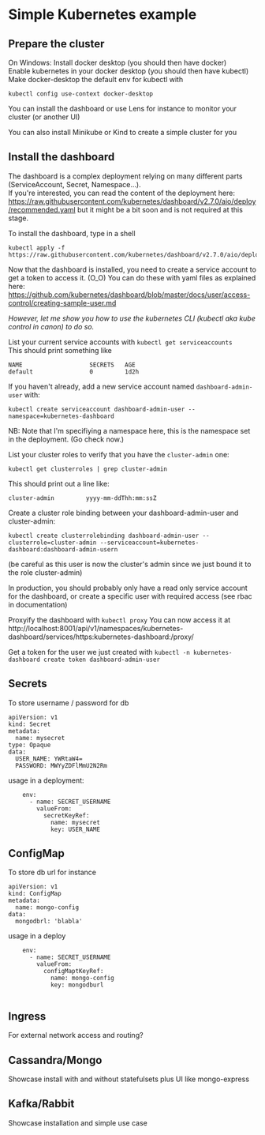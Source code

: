# Simple Kubernetes example

## Prepare the cluster
On Windows:
Install docker desktop (you should then have docker)  
Enable kubernetes in your docker desktop (you should then have kubectl)  
Make docker-desktop the default env for kubectl with
```
kubectl config use-context docker-desktop
```

You can install the dashboard or use Lens for instance to monitor your cluster (or another UI)

You can also install Minikube or Kind to create a simple cluster for you


## Install the dashboard

The dashboard is a complex deployment relying on many different parts (ServiceAccount, Secret, Namespace...).  
If you're interested, you can read the content of the deployment here: https://raw.githubusercontent.com/kubernetes/dashboard/v2.7.0/aio/deploy/recommended.yaml but it might be a bit soon and is not required at this stage.

To install the dashboard, type in a shell
```
kubectl apply -f https://raw.githubusercontent.com/kubernetes/dashboard/v2.7.0/aio/deploy/recommended.yaml
```

Now that the dashboard is installed, you need to create a service account to get a token to access it. (O_O)
You can do these with yaml files as explained here: https://github.com/kubernetes/dashboard/blob/master/docs/user/access-control/creating-sample-user.md

_However, let me show you how to use the kubernetes CLI (kubectl aka kube control in canon) to do so._

List your current service accounts with `kubectl get serviceaccounts`  
This should print something like
```
NAME                   SECRETS   AGE
default                0         1d2h
```

If you haven't already, add a new service account named `dashboard-admin-user` with:
```
kubectl create serviceaccount dashboard-admin-user --namespace=kubernetes-dashboard
```
NB: Note that I'm specifiying a namespace here, this is the namespace set in the deployment. (Go check now.)


List your cluster roles to verify that you have the `cluster-admin` one:
```
kubectl get clusterroles | grep cluster-admin
```
This should print out a line like: 
```
cluster-admin         yyyy-mm-ddThh:mm:ssZ
```
Create a cluster role binding between your dashboard-admin-user and cluster-admin: 
```
kubectl create clusterrolebinding dashboard-admin-user --clusterrole=cluster-admin --serviceaccount=kubernetes-dashboard:dashboard-admin-usern
```
(be careful as this user is now the cluster's admin since we just bound it to the role cluster-admin)

In production, you should probably only have a read only service account for the dashboard, or create a specific user with required access (see rbac in documentation)

Proxyify the dashboard with `kubectl proxy`
You can now access it at http://localhost:8001/api/v1/namespaces/kubernetes-dashboard/services/https:kubernetes-dashboard:/proxy/

Get a token for the user we just created with `kubectl -n kubernetes-dashboard create token dashboard-admin-user`

## Secrets
To store username / password for db
```
apiVersion: v1
kind: Secret
metadata:
  name: mysecret
type: Opaque
data:
  USER_NAME: YWRtaW4=
  PASSWORD: MWYyZDFlMmU2N2Rm
```
usage in a deployment:
```
    env:
      - name: SECRET_USERNAME
        valueFrom:
          secretKeyRef:
            name: mysecret
            key: USER_NAME
```
## ConfigMap
To store db url for instance
```
apiVersion: v1
kind: ConfigMap
metadata:
  name: mongo-config
data:
  mongodbrl: 'blabla'
```
usage in a deploy
```
    env:
      - name: SECRET_USERNAME
        valueFrom:
          configMaptKeyRef:
            name: mongo-config
            key: mongodburl
 
```
## Ingress
For external network access and routing?

## Cassandra/Mongo
Showcase install with and without statefulsets plus UI like mongo-express

## Kafka/Rabbit
Showcase installation and simple use case
